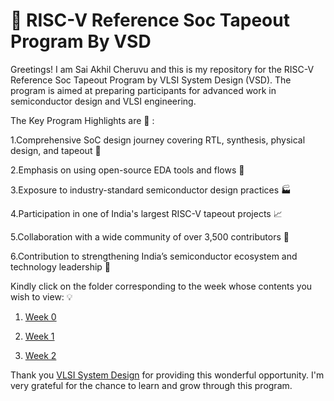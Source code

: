 # 🔲 RISC-V Reference Soc Tapeout Program By VSD 

Greetings! I am Sai Akhil Cheruvu and this is my repository for the RISC-V Reference Soc Tapeout Program by VLSI System Design (VSD). The program is aimed at preparing participants for advanced work in semiconductor design and VLSI engineering. 

The Key Program Highlights are 🔑 :

1.Comprehensive SoC design journey covering RTL, synthesis, physical design, and tapeout 🎯

2.Emphasis on using open-source EDA tools and flows 🧰

3.Exposure to industry-standard semiconductor design practices  🏭 

4.Participation in one of India's largest RISC-V tapeout projects 📈

5.Collaboration with a wide community of over 3,500 contributors 🤝

6.Contribution to strengthening India’s semiconductor ecosystem and technology leadership 🌱

Kindly click on the folder corresponding to the week whose contents you wish to view: 💡

1. [Week 0](https://github.com/SaiAkhilCheruvu/RISC-V_Reference_SoC_Tapeout_Program_by_VSD/blob/main/Week%200/Tasks.md)

2. [Week 1](https://github.com/SaiAkhilCheruvu/RISC-V_Reference_SoC_Tapeout_Program_by_VSD/tree/main/Week%201)

3. [Week 2](https://github.com/SaiAkhilCheruvu/RISC-V_Reference_SoC_Tapeout_Program_by_VSD/tree/main/Week%202)

Thank you [VLSI System Design](https://www.vlsisystemdesign.com/) for providing this wonderful opportunity. I'm very grateful for the chance to learn and grow through this program.

